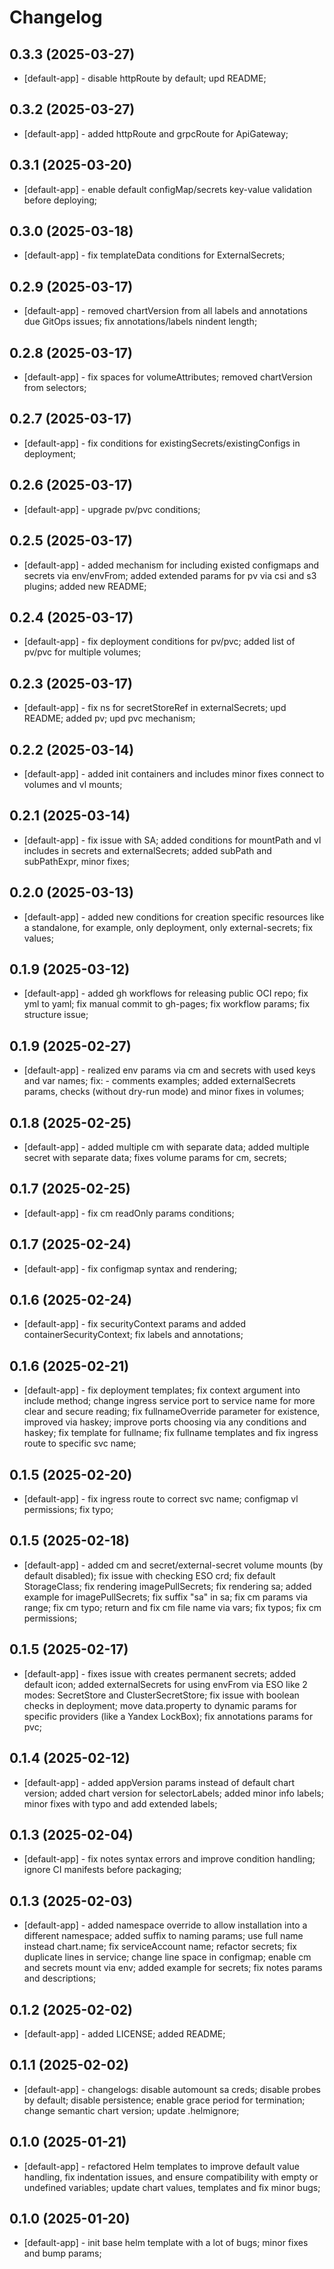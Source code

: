 # Changelog

## 0.3.3 (2025-03-27)
* [default-app] - disable httpRoute by default; upd README;

## 0.3.2 (2025-03-27)
* [default-app] - added httpRoute and grpcRoute for ApiGateway;

## 0.3.1 (2025-03-20)
* [default-app] - enable default configMap/secrets key-value validation before deploying;

## 0.3.0 (2025-03-18)
* [default-app] - fix templateData conditions for ExternalSecrets;

## 0.2.9 (2025-03-17)
* [default-app] - removed chartVersion from all labels and annotations due GitOps issues; fix annotations/labels nindent length; 

## 0.2.8 (2025-03-17)
* [default-app] - fix spaces for volumeAttributes; removed chartVersion from selectors;

## 0.2.7 (2025-03-17)
* [default-app] - fix conditions for existingSecrets/existingConfigs in deployment;

## 0.2.6 (2025-03-17)
* [default-app] - upgrade pv/pvc conditions;

## 0.2.5 (2025-03-17)
* [default-app] - added mechanism for including existed configmaps and secrets via env/envFrom; added extended params for pv via csi and s3 plugins; added new README;

## 0.2.4 (2025-03-17)
* [default-app] - fix deployment conditions for pv/pvc; added list of pv/pvc for multiple volumes;

## 0.2.3 (2025-03-17)
* [default-app] - fix ns for secretStoreRef in externalSecrets; upd README; added pv; upd pvc mechanism;

## 0.2.2 (2025-03-14)
* [default-app] - added init containers and includes minor fixes connect to volumes and vl mounts;

## 0.2.1 (2025-03-14)
* [default-app] - fix issue with SA; added conditions for mountPath and vl includes in secrets and externalSecrets; added subPath and subPathExpr, minor fixes;

## 0.2.0 (2025-03-13)
* [default-app] - added new conditions for creation specific resources like a standalone, for example, only deployment, only external-secrets; fix values;

## 0.1.9 (2025-03-12)
* [default-app] - added gh workflows for releasing public OCI repo; fix yml to yaml; fix manual commit to gh-pages; fix workflow params; fix structure issue;

## 0.1.9 (2025-02-27)
* [default-app] - realized env params via cm and secrets with used keys and var names; fix: - comments examples; added externalSecrets params, checks (without dry-run mode) and minor fixes in volumes;

## 0.1.8 (2025-02-25)
* [default-app] - added multiple cm with separate data; added multiple secret with separate data; fixes volume params for cm, secrets;

## 0.1.7 (2025-02-25)
* [default-app] - fix cm readOnly params conditions; 

## 0.1.7 (2025-02-24)
* [default-app] - fix configmap syntax and rendering;

## 0.1.6 (2025-02-24)
* [default-app] - fix securityContext params and added containerSecurityContext; fix labels and annotations; 

## 0.1.6 (2025-02-21)
* [default-app] - fix deployment templates; fix context argument into include method; change ingress service port to service name for more clear and secure reading; fix fullnameOverride parameter for existence, improved via haskey; improve ports choosing via any conditions and haskey; fix template for fullname; fix fullname templates and fix ingress route to specific svc name;

## 0.1.5 (2025-02-20)
* [default-app] - fix ingress route to correct svc name; configmap vl permissions; fix typo;

## 0.1.5 (2025-02-18)
* [default-app] - added cm and secret/external-secret volume mounts (by default disabled); fix issue with checking ESO crd; fix default StorageClass; fix rendering imagePullSecrets; fix rendering sa; added example for imagePullSecrets; fix suffix "sa" in sa; fix cm params via range; fix cm typo; return and fix cm file name via vars; fix typos; fix cm permissions;

## 0.1.5 (2025-02-17)
* [default-app] - fixes issue with creates permanent secrets; added default icon; added externalSecrets for using envFrom via ESO like 2 modes: SecretStore and ClusterSecretStore; fix issue with boolean checks in deployment; move data.property to dynamic params for specific providers (like a Yandex LockBox); fix annotations params for pvc;

## 0.1.4 (2025-02-12)
* [default-app] - added appVersion params instead of default chart version; added chart version for selectorLabels; added minor info labels; minor fixes with typo and add extended labels;

## 0.1.3 (2025-02-04)
* [default-app] - fix notes syntax errors and improve condition handling; ignore CI manifests before packaging;

## 0.1.3 (2025-02-03)
* [default-app] - added namespace override to allow installation into a different namespace; added suffix to naming params; use full name instead chart.name; fix serviceAccount name; refactor secrets; fix duplicate lines in service; change line space in configmap; enable cm and secrets mount via env; added example for secrets; fix notes params and descriptions;

## 0.1.2 (2025-02-02)
* [default-app] - added LICENSE; added README; 

## 0.1.1 (2025-02-02)
* [default-app] - changelogs: disable automount sa creds; disable probes by default; disable persistence; enable grace period for termination; change semantic chart version; update .helmignore;

## 0.1.0 (2025-01-21)
* [default-app] - refactored Helm templates to improve default value handling, fix indentation issues, and ensure compatibility with empty or undefined variables; update chart values, templates and fix minor bugs;

## 0.1.0 (2025-01-20)
* [default-app] - init base helm template with a lot of bugs; minor fixes and bump params;
